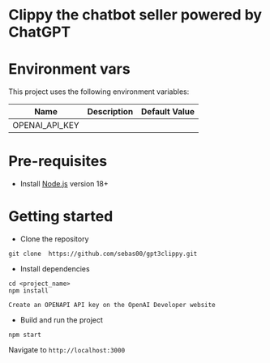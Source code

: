 # Clippy the chatbot seller powered by ChatGPT

# Environment vars
This project uses the following environment variables:

| Name                          | Description                         | Default Value                                  |
| ----------------------------- | ------------------------------------| -----------------------------------------------|
|OPENAI_API_KEY           | 


# Pre-requisites
- Install [Node.js](https://nodejs.org/en/) version 18+


# Getting started
- Clone the repository
```
git clone  https://github.com/sebas00/gpt3clippy.git
```
- Install dependencies
```
cd <project_name>
npm install

Create an OPENAPI API key on the OpenAI Developer website
```
- Build and run the project
```
npm start
```
  Navigate to `http://localhost:3000`



